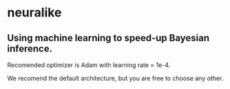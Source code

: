 # neuralike
## Using machine learning to speed-up Bayesian inference.

Recomended optimizer is Adam with learning rate = 1e-4.

We recomend the default architecture, but you are free to choose any other. 
